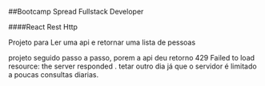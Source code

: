 ##Bootcamp Spread Fullstack Developer

####React Rest Http

Projeto para Ler uma api e retornar uma lista de pessoas

projeto seguido passo a passo, porem a api deu retorno 429 Failed to load resource: the server responded . tetar outro dia já que o servidor é limitado a poucas consultas diarias.
